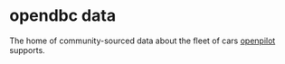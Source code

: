 # opendbc data

The home of community-sourced data about the fleet of cars [openpilot](https://github.com/commaai/openpilot) supports.
